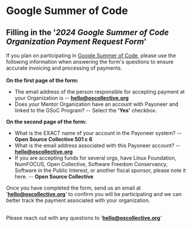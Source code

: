 # Google Summer of Code

## **Filling in the '**_**2024 Google Summer of Code Organization Payment Request Form**_**'**

If you plan on participating in [Google Summer of Code](https://opencollective.com/redirect?url=https%3A%2F%2Fsummerofcode.withgoogle.com%2Fprograms%2F2022), please use the following information when answering the form's questions to ensure accurate invoicing and processing of payments. \
\
**On the first page of the form:**

* The email address of the person responsible for accepting payment at your Organization is -- **hello@oscollective.org**
* Does your Mentor Organization have an account with Payoneer and linked to the GSoC Program? -- Select the **'Yes'** checkbox.

**On the second page of the form:**

* What is the EXACT name of your account in the Payoneer system? --\
  **Open Source Collective 501 c 6**
* What is the email address associated with this Payoneer account? -- **hello@oscollective.org**
* If you are accepting funds for several orgs, have Linux Foundation, NumFOCUS, Open Collective, Software Freedom Conservancy, Software in the Public Interest, or another fiscal sponsor, please note it here. -- **Open Source Collective**

Once you have completed the form, send us an email at '**hello@oscollective.org**_'_ to confirm you will be participating and we can better track the payment associated with your organization.

\
Please reach out with any questions to '**hello@oscollective.org**_'_
